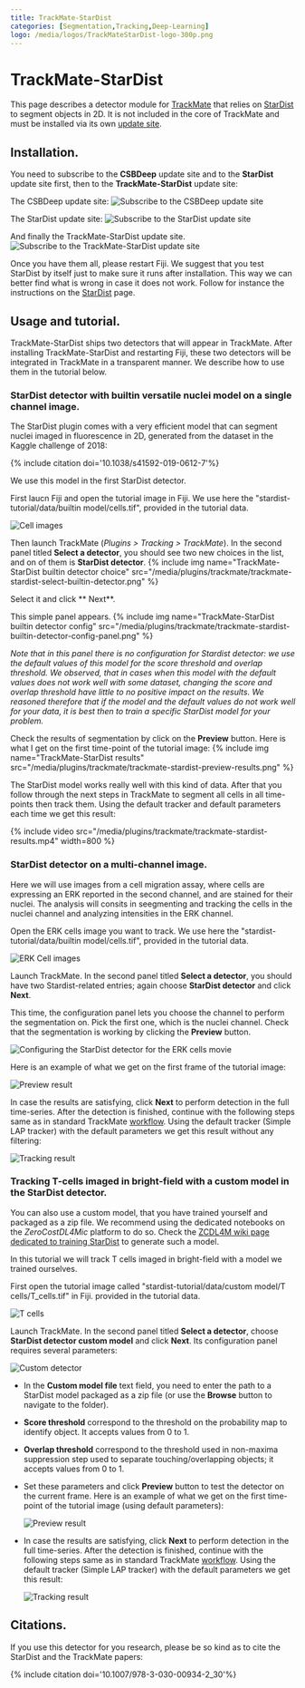```yaml
---
title: TrackMate-StarDist
categories: [Segmentation,Tracking,Deep-Learning]
logo: /media/logos/TrackMateStarDist-logo-300p.png
---
```


# TrackMate-StarDist

This page describes a detector module for [TrackMate](/plugins/trackmate/index) that relies on [StarDist](/plugins/stardist) to segment objects in 2D. It is not included in the core of TrackMate and must be installed via its own [update site](/update-sites/following).

## Installation.

You need to subscribe to the **CSBDeep** update site and to the **StarDist** update site first, then to the **TrackMate-StarDist** update site:

The CSBDeep update site:
![Subscribe to the CSBDeep update site](/media/plugins/trackmate/trackmate-stardist-install-csbdeep.png)

The StarDist update site:
![Subscribe to the StarDist update site](/media/plugins/trackmate/trackmate-stardist-install-stardist.png)

And finally the TrackMate-StarDist update site.
![Subscribe to the TrackMate-StarDist update site](/media/plugins/trackmate/trackmate-stardist-install.png)

Once you have them all, please restart Fiji.
We suggest that you test StarDist by itself just to make sure it runs after installation. This way we can better find what is wrong in case it does not work. Follow for instance the instructions on the [StarDist](/plugins/stardist) page.

## Usage and tutorial.

TrackMate-StarDist ships two detectors that will appear in TrackMate. After installing TrackMate-StarDist and restarting Fiji, these two detectors will be integrated in TrackMate in a transparent manner. We describe how to use them in the  tutorial below.

### StarDist detector with builtin versatile nuclei model on a single channel image.

The StarDist plugin comes with a very efficient model that can segment nuclei imaged in fluorescence in 2D, generated from the dataset in the Kaggle challenge of 2018:

{% include citation doi='10.1038/s41592-019-0612-7'%}

We use this model in the first StarDist detector. 

First laucn Fiji and open the tutorial image in Fiji.
We use here the "stardist-tutorial/data/builtin model/cells.tif", provided in the tutorial data.

![Cell images](/media/plugins/trackmate/trackmate-stardist-builtin-detector-image.png)

Then launch TrackMate (_Plugins > Tracking > TrackMate_).
In the second panel titled **Select a detector**, you should see two new choices in the list, and on of them is **StarDist detector**. 
{% include img name="TrackMate-StarDist builtin detector choice" src="/media/plugins/trackmate/trackmate-stardist-select-builtin-detector.png" %}

Select it and click ** Next**.



This simple panel appears. 
{% include img name="TrackMate-StarDist builtin detector config" src="/media/plugins/trackmate/trackmate-stardist-builtin-detector-config-panel.png" %}

*Note that in this panel there is no configuration for Stardist detector: we use the default values of this model for the score threshold and overlap threshold. We observed, that in cases when this model with the default values does not work well with some dataset, changing the score and overlap threshold have little to no positive impact on the results. We reasoned therefore that if the model and the default values do not work well for your data, it is best then to train a specific StarDist model for your problem.*

Check the results of segmentation by click on the **Preview** button.
Here is what I get on the first time-point of the tutorial image:
{% include img name="TrackMate-StarDist results" src="/media/plugins/trackmate/trackmate-stardist-preview-results.png" %}

The StarDist model works really well with this kind of data.
After that you follow through the next steps in TrackMate to segment all cells in all time-points then track them. 
Using the default tracker and default parameters each time we get this result:

{% include video src="/media/plugins/trackmate/trackmate-stardist-results.mp4" width=800 %}

### StarDist detector on a multi-channel image.

Here we will use images from a cell migration assay, where cells are expressing an ERK reported in the second channel, and are stained for their nuclei. The analysis will consits in seegmenting and tracking the cells in the nuclei channel and analyzing intensities in the ERK channel.

Open the ERK cells image you want to track. We use here the "stardist-tutorial/data/builtin model/cells.tif", provided in the tutorial data.

![ERK Cell images](/media/plugins/trackmate/trackmate-stardist-builtin-detector-2-image.png)

Launch TrackMate. In the second panel titled **Select a detector**, you should have two Stardist-related entries; again choose **StarDist detector** and click **Next**. 

This time, the configuration panel lets you choose the channel to perform the segmentation on. Pick the first one, which is the nuclei channel. Check that the segmentation is working by clicking the **Preview** button.

![Configuring the StarDist detector for the ERK cells movie](/media/plugins/trackmate/trackmate-stardist-select-builtin-detector2.png)

Here is an example of what we get on the first frame of the tutorial image: 

![Preview result](/media/plugins/trackmate/trackmate-stardist-builtin-detection-2-preview.png)

In case the results are satisfying, click **Next** to perform detection in the full time-series. After the detection is finished, continue with the following steps same as in standard TrackMate [workflow](https://imagej.net/plugins/trackmate/getting-started#the-detection-process). Using the default tracker (Simple LAP tracker) with the default parameters we get this result without any filtering:

![Tracking result](/media/plugins/trackmate/trackmate-stardist-builtin-tracking-result.gif)




### Tracking T-cells imaged in bright-field with a custom model in the StarDist detector.

You can also use a custom model, that you have trained yourself and packaged as a zip file.
We recommend using the dedicated notebooks on the _ZeroCostDL4Mic_ platform to do so. Check the [ZCDL4M wiki page dedicated to training StarDist](https://github.com/HenriquesLab/ZeroCostDL4Mic/wiki/Stardist) to generate such a model.

In this tutorial we will track T cells imaged in bright-field with a model we trained ourselves. 

First open the tutorial image called "stardist-tutorial/data/custom model/T cells/T_cells.tif" in Fiji.  provided in the tutorial data.

![T cells](/media/plugins/trackmate/trackmate-stardist-custom-detector-2-image.png)

Launch TrackMate. In the second panel titled **Select a detector**, choose **StarDist detector custom model** and click **Next**. Its configuration panel requires several parameters:

![Custom detector](/media/plugins/trackmate/trackmate-stardist-select-custom-detector2.png)

- In the **Custom model file** text field, you need to enter the path to a StarDist model packaged as a zip file (or use the **Browse** button to navigate to the folder).
- **Score threshold** correspond to the threshold on the probability map to identify object. It accepts values from 0 to 1.
- **Overlap threshold** correspond to the threshold used in non-maxima suppression step used to separate touching/overlapping objects; it accepts values from 0 to 1.

- Set these parameters and click **Preview** button to test the detector on the current frame. Here is an example of what we get on the first time-point of the tutorial image (using default parameters): 

  ![Preview result](/media/plugins/trackmate/trackmate-stardist-custom-detector-2-preview.png)

- In case the results are satisfying, click **Next** to perform detection in the full time-series. After the detection is finished, continue with the following steps same as in standard TrackMate [workflow](https://imagej.net/plugins/trackmate/getting-started#the-detection-process). Using the default tracker (Simple LAP tracker) with the default parameters we get this result:
  
  ![Tracking result](/media/plugins/trackmate/trackmate-stardist-custom-tracking-result.gif)

## Citations.

If you use this detector for you research, please be so kind as to cite the StarDist and the TrackMate papers:

{% include citation doi='10.1007/978-3-030-00934-2_30'%}

